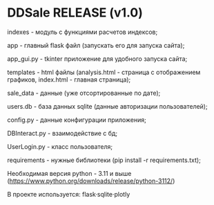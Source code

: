 # DDSale RELEASE (v1.0)
indexes - модуль с функциями расчетов индексов;

app - главный flask файл (запускать его для запуска сайта);

app_gui.py - tkinter приложение для удобного запуска сайта;

templates - html файлы (analysis.html - страница с отображением графиков, index.html - главная страница);

sale_data - данные (уже отсортированные по дате); 

users.db - база данных sqlite (данные авторизации пользователей);

config.py - данные конфигурации приложения;

DBInteract.py - взаимодействие с бд;

UserLogin.py - класс пользователя;

requirements - нужные библиотеки (pip install -r requirements.txt);

Необходимая версия python - 3.11 и выше
(https://www.python.org/downloads/release/python-3112/)

В проекте используется: flask·sqlite·plotly
